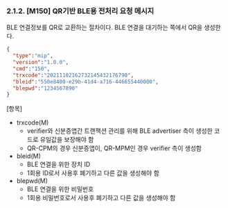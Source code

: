 ### 2.1.2. [M150] QR기반 BLE용 전처리 요청 메시지

BLE 연결정보를 QR로 교환하는 절차이다. BLE 연결을 대기하는 쪽에서 QR을 생성한다.

```json
{
  "type":"mip",
  "version":"1.0.0",
  "cmd":"150",
  "trxcode":"20211102162732145432176790",
  "bleid":"550e8400-e29b-41d4-a716-446655440000",
  "blepwd":"1234567890"
}
```

[항목]
* trxcode(M)
    * verifier와 신분증앱간 트랜잭션 관리를 위해 BLE advertiser 측이 생성한 코드로 유일값을 보장해야 함
    * QR-CPM의 경우 신분증앱이, QR-MPM인 경우 verifier 측이 생성함
* bleid(M)
    * BLE 연결을 위한 장치 ID
    * 1회용 ID로서 사용후 폐기하고 다른 값을 생성해야 함
* blepwd(M)
    * BLE 연결을 위한 비밀번호
    * 1회용 비밀번호로서 사용후 폐기하고 다른 값을 생성해야 함


